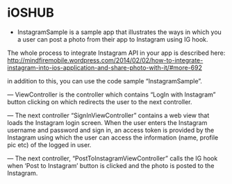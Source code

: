 iOSHUB
======
* InstagramSample is a sample app that illustrates the ways in which you a user can post a photo from their app to Instagram using IG hook.

The whole process to integrate Instagram API in your app is described here:
http://mindfiremobile.wordpress.com/2014/02/02/how-to-integrate-instagram-into-ios-application-and-share-photo-with-it/#more-692

in addition to this, you can use the code sample “InstagramSample”.

— ViewController is the controller which contains “LogIn with Instagram” button clicking on which redirects the user to the next controller.

— The next controller “SignInViewController” contains a web view that loads the Instagram login screen. When the user enters the Instagram username and password and sign in, an access token is provided by the Instagram using which the user can access the information (name, profile pic etc) of the logged in user.

— The next controller, “PostToInstagramViewController” calls the IG hook when ‘Post to Instagram’ button is clicked and the photo is posted to the Instagram.
